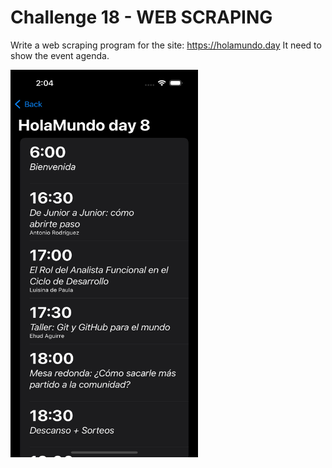 # Challenge 18 - WEB SCRAPING 

Write a web scraping program for the site: https://holamundo.day 
It need to show the event agenda.
  
<img src="/ChallengesImages/Challenge%2018.png" width="300" height="620">